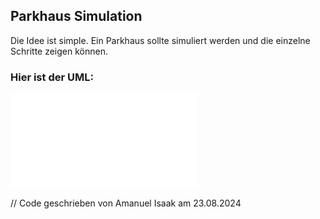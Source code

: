 ## Parkhaus Simulation

Die Idee ist simple. Ein Parkhaus sollte simuliert werden und die einzelne Schritte zeigen können.

### Hier ist der UML:

![Mein UML](ParkhausSimulation.drawio-1.pdf)

// Code geschrieben von Amanuel Isaak am 23.08.2024